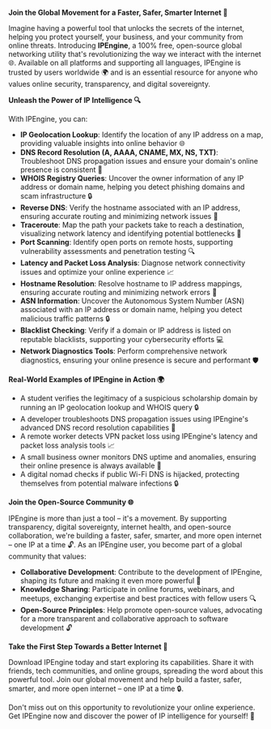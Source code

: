 **Join the Global Movement for a Faster, Safer, Smarter Internet 🚀**

Imagine having a powerful tool that unlocks the secrets of the internet, helping you protect yourself, your business, and your community from online threats. Introducing **IPEngine**, a 100% free, open-source global networking utility that's revolutionizing the way we interact with the internet 🌐. Available on all platforms and supporting all languages, IPEngine is trusted by users worldwide 🌍 and is an essential resource for anyone who values online security, transparency, and digital sovereignty.

**Unleash the Power of IP Intelligence 🔍**

With IPEngine, you can:

*   **IP Geolocation Lookup**: Identify the location of any IP address on a map, providing valuable insights into online behavior 🌐
*   **DNS Record Resolution (A, AAAA, CNAME, MX, NS, TXT)**: Troubleshoot DNS propagation issues and ensure your domain's online presence is consistent 📡
*   **WHOIS Registry Queries**: Uncover the owner information of any IP address or domain name, helping you detect phishing domains and scam infrastructure 🔒
*   **Reverse DNS**: Verify the hostname associated with an IP address, ensuring accurate routing and minimizing network issues 🚀
*   **Traceroute**: Map the path your packets take to reach a destination, visualizing network latency and identifying potential bottlenecks 🔎
*   **Port Scanning**: Identify open ports on remote hosts, supporting vulnerability assessments and penetration testing 🔍
*   **Latency and Packet Loss Analysis**: Diagnose network connectivity issues and optimize your online experience 📈
*   **Hostname Resolution**: Resolve hostname to IP address mappings, ensuring accurate routing and minimizing network errors 🤖
*   **ASN Information**: Uncover the Autonomous System Number (ASN) associated with an IP address or domain name, helping you detect malicious traffic patterns 🔒
*   **Blacklist Checking**: Verify if a domain or IP address is listed on reputable blacklists, supporting your cybersecurity efforts 💻
*   **Network Diagnostics Tools**: Perform comprehensive network diagnostics, ensuring your online presence is secure and performant 🛡️

**Real-World Examples of IPEngine in Action 🌍**

*   A student verifies the legitimacy of a suspicious scholarship domain by running an IP geolocation lookup and WHOIS query 🔒
*   A developer troubleshoots DNS propagation issues using IPEngine's advanced DNS record resolution capabilities 📡
*   A remote worker detects VPN packet loss using IPEngine's latency and packet loss analysis tools 📈
*   A small business owner monitors DNS uptime and anomalies, ensuring their online presence is always available 🚀
*   A digital nomad checks if public Wi-Fi DNS is hijacked, protecting themselves from potential malware infections 🔒

**Join the Open-Source Community 🌐**

IPEngine is more than just a tool – it's a movement. By supporting transparency, digital sovereignty, internet health, and open-source collaboration, we're building a faster, safer, smarter, and more open internet – one IP at a time 🔓. As an IPEngine user, you become part of a global community that values:

*   **Collaborative Development**: Contribute to the development of IPEngine, shaping its future and making it even more powerful 🤖
*   **Knowledge Sharing**: Participate in online forums, webinars, and meetups, exchanging expertise and best practices with fellow users 🔍
*   **Open-Source Principles**: Help promote open-source values, advocating for a more transparent and collaborative approach to software development 🔓

**Take the First Step Towards a Better Internet 🚀**

Download IPEngine today and start exploring its capabilities. Share it with friends, tech communities, and online groups, spreading the word about this powerful tool. Join our global movement and help build a faster, safer, smarter, and more open internet – one IP at a time 🔒.

Don't miss out on this opportunity to revolutionize your online experience. Get IPEngine now and discover the power of IP intelligence for yourself! 📡